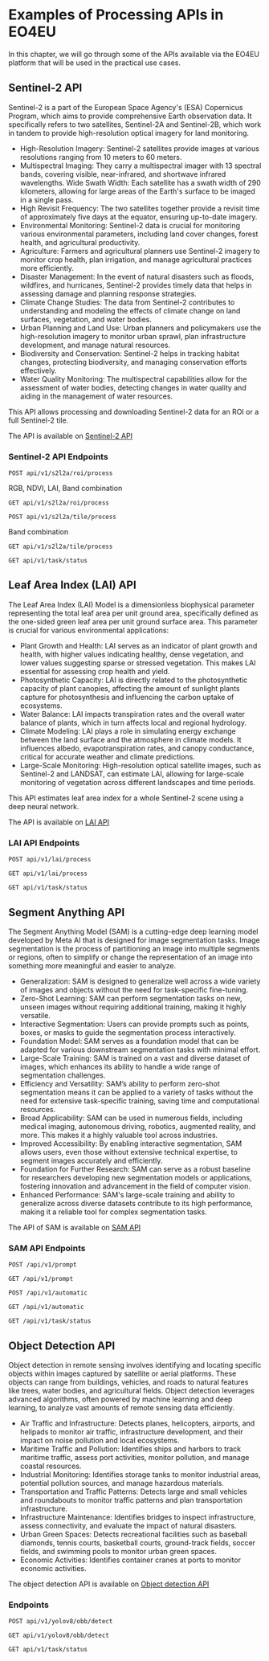 # Examples of Processing APIs in EO4EU

In this chapter, we will go through some of the APIs available via the EO4EU platform that will be used in the practical use cases.

## Sentinel-2 API

Sentinel-2 is a part of the European Space Agency's (ESA) Copernicus Program, which aims to provide comprehensive Earth observation data. It specifically refers to two satellites, Sentinel-2A and Sentinel-2B, which work in tandem to provide high-resolution optical imagery for land monitoring.

- High-Resolution Imagery: Sentinel-2 satellites provide images at various resolutions ranging from 10 meters to 60 meters.
- Multispectral Imaging: They carry a multispectral imager with 13 spectral bands, covering visible, near-infrared, and shortwave infrared wavelengths.
Wide Swath Width: Each satellite has a swath width of 290 kilometers, allowing for large areas of the Earth's surface to be imaged in a single pass.
- High Revisit Frequency: The two satellites together provide a revisit time of approximately five days at the equator, ensuring up-to-date imagery.
- Environmental Monitoring: Sentinel-2 data is crucial for monitoring various environmental parameters, including land cover changes, forest health, and agricultural productivity.
- Agriculture: Farmers and agricultural planners use Sentinel-2 imagery to monitor crop health, plan irrigation, and manage agricultural practices more efficiently.
- Disaster Management: In the event of natural disasters such as floods, wildfires, and hurricanes, Sentinel-2 provides timely data that helps in assessing damage and planning response strategies.
- Climate Change Studies: The data from Sentinel-2 contributes to understanding and modeling the effects of climate change on land surfaces, vegetation, and water bodies.
- Urban Planning and Land Use: Urban planners and policymakers use the high-resolution imagery to monitor urban sprawl, plan infrastructure development, and manage natural resources.
- Biodiversity and Conservation: Sentinel-2 helps in tracking habitat changes, protecting biodiversity, and managing conservation efforts effectively.
- Water Quality Monitoring: The multispectral capabilities allow for the assessment of water bodies, detecting changes in water quality and aiding in the management of water resources.

This API allows processing and downloading Sentinel-2 data for an ROI or a full Sentinel-2 tile.

The API is available on [Sentinel-2 API](http://sentinel-api-test.dev.apps.eo4eu.eu/)

### Sentinel-2 API Endpoints

`POST api/v1/s2l2a/roi/process`

RGB, NDVI, LAI, Band combination

`GET api/v1/s2l2a/roi/process`

`POST api/v1/s2l2a/tile/process`

Band combination

`GET api/v1/s2l2a/tile/process`

`GET api/v1/task/status`

## Leaf Area Index (LAI) API

The Leaf Area Index (LAI) Model is a dimensionless biophysical parameter representing the total leaf area per unit ground area, specifically defined as the one-sided green leaf area per unit ground surface area. This parameter is crucial for various environmental applications:
  
- Plant Growth and Health: LAI serves as an indicator of plant growth and health, with higher values indicating healthy, dense vegetation, and lower values suggesting sparse or stressed vegetation. This makes LAI essential for assessing crop health and yield.
- Photosynthetic Capacity: LAI is directly related to the photosynthetic capacity of plant canopies, affecting the amount of sunlight plants capture for photosynthesis and influencing the carbon uptake of ecosystems.
- Water Balance: LAI impacts transpiration rates and the overall water balance of plants, which in turn affects local and regional hydrology.
- Climate Modeling: LAI plays a role in simulating energy exchange between the land surface and the atmosphere in climate models. It influences albedo, evapotranspiration rates, and canopy conductance, critical for accurate weather and climate predictions.
- Large-Scale Monitoring: High-resolution optical satellite images, such as Sentinel-2 and LANDSAT, can estimate LAI, allowing for large-scale monitoring of vegetation across different landscapes and time periods.

This API estimates leaf area index for a whole Sentinel-2 scene using a deep neural network.

The API is available on [LAI API](http://lai-api-test.dev.apps.eo4eu.eu/)

### LAI API Endpoints

`POST api/v1/lai/process`

`GET api/v1/lai/process`

`GET api/v1/task/status`

## Segment Anything API

The Segment Anything Model (SAM) is a cutting-edge deep learning model developed by Meta AI that is designed for image segmentation tasks. Image segmentation is the process of partitioning an image into multiple segments or regions, often to simplify or change the representation of an image into something more meaningful and easier to analyze.

- Generalization: SAM is designed to generalize well across a wide variety of images and objects without the need for task-specific fine-tuning.
- Zero-Shot Learning: SAM can perform segmentation tasks on new, unseen images without requiring additional training, making it highly versatile.
- Interactive Segmentation: Users can provide prompts such as points, boxes, or masks to guide the segmentation process interactively.
- Foundation Model: SAM serves as a foundation model that can be adapted for various downstream segmentation tasks with minimal effort.
- Large-Scale Training: SAM is trained on a vast and diverse dataset of images, which enhances its ability to handle a wide range of segmentation challenges.
- Efficiency and Versatility: SAM’s ability to perform zero-shot segmentation means it can be applied to a variety of tasks without the need for extensive task-specific training, saving time and computational resources.
- Broad Applicability: SAM can be used in numerous fields, including medical imaging, autonomous driving, robotics, augmented reality, and more. This makes it a highly valuable tool across industries.
- Improved Accessibility: By enabling interactive segmentation, SAM allows users, even those without extensive technical expertise, to segment images accurately and efficiently.
- Foundation for Further Research: SAM can serve as a robust baseline for researchers developing new segmentation models or applications, fostering innovation and advancement in the field of computer vision.
- Enhanced Performance: SAM's large-scale training and ability to generalize across diverse datasets contribute to its high performance, making it a reliable tool for complex segmentation tasks.

The API of SAM is available on [SAM API](http://sam-api-test.dev.apps.eo4eu.eu)

### SAM API Endpoints

`POST /api/v1/prompt`

`GET /api/v1/prompt`

`POST /api/v1/automatic`

`GET /api/v1/automatic`

`GET /api/v1/task/status`

## Object Detection API

Object detection in remote sensing involves identifying and locating specific objects within images captured by satellite or aerial platforms. These objects can range from buildings, vehicles, and roads to natural features like trees, water bodies, and agricultural fields. Object detection leverages advanced algorithms, often powered by machine learning and deep learning, to analyze vast amounts of remote sensing data efficiently.

- Air Traffic and Infrastructure: Detects planes, helicopters, airports, and helipads to monitor air traffic, infrastructure development, and their impact on noise pollution and local ecosystems.
- Maritime Traffic and Pollution: Identifies ships and harbors to track maritime traffic, assess port activities, monitor pollution, and manage coastal resources.
- Industrial Monitoring: Identifies storage tanks to monitor industrial areas, potential pollution sources, and manage hazardous materials.
- Transportation and Traffic Patterns: Detects large and small vehicles and roundabouts to monitor traffic patterns and plan transportation infrastructure.
- Infrastructure Maintenance: Identifies bridges to inspect infrastructure, assess connectivity, and evaluate the impact of natural disasters.
- Urban Green Spaces: Detects recreational facilities such as baseball diamonds, tennis courts, basketball courts, ground-track fields, soccer fields, and swimming pools to monitor urban green spaces.
- Economic Activities: Identifies container cranes at ports to monitor economic activities.

The object detection API is available on [Object detection API](http://od-api-test.dev.apps.eo4eu.eu)

### Endpoints

`POST api/v1/yolov8/obb/detect`

`GET api/v1/yolov8/obb/detect`

`GET api/v1/task/status`
